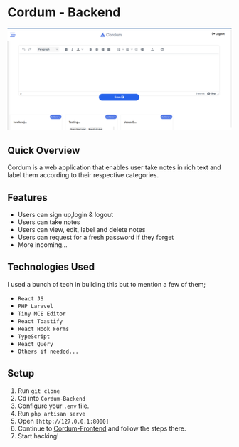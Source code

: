 # Cordum - Backend
![Cordum Screenshot](https://github.com/samuelorobosa/cordum-frontend/blob/main/public/application-view.png?raw=true)

## Quick Overview
Cordum is a web application that enables user take notes in rich text and label them according to their respective categories.


## Features
- Users can sign up,login & logout
- Users can take notes
- Users can view, edit, label and delete notes
- Users can request for a fresh password if they forget
- More incoming...

## Technologies Used
I used a bunch of tech in building this but to mention a few of them;

- `React JS`
- `PHP Laravel`
- `Tiny MCE Editor`
- `React Toastify`
- `React Hook Forms`
- `TypeScript`
- `React Query`
-  `Others if needed...`

## Setup
1. Run `git clone`
2. Cd into `Cordum-Backend`
3. Configure your `.env` file.
4. Run `php artisan serve`
5. Open `[http://127.0.0.1:8000]`
6. Continue to [Cordum-Frontend](https://github.com/samuelorobosa/cordum-frontend) and follow the steps there.
7. Start hacking!
